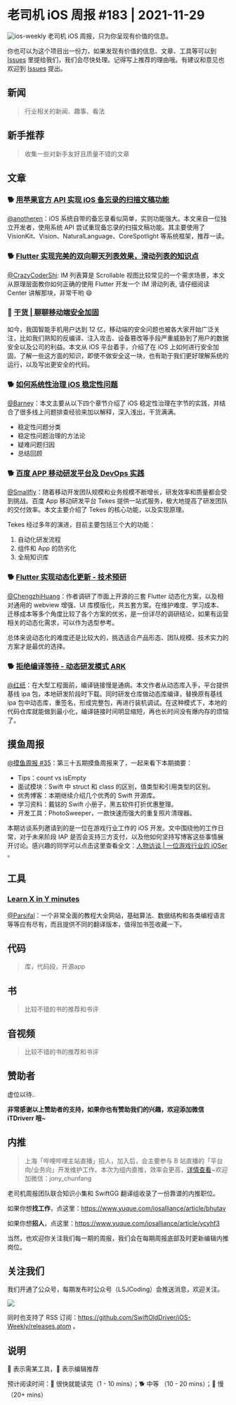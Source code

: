 # 老司机 iOS 周报 #183 | 2021-11-29

![ios-weekly](https://github.com/SwiftOldDriver/iOS-Weekly/blob/master/assets/ios-weekly.png?raw=true)
老司机 iOS 周报，只为你呈现有价值的信息。

你也可以为这个项目出一份力，如果发现有价值的信息、文章、工具等可以到 [Issues](https://github.com/SwiftOldDriver/iOS-Weekly/issues) 里提给我们，我们会尽快处理。记得写上推荐的理由哦。有建议和意见也欢迎到 [Issues](https://github.com/SwiftOldDriver/iOS-Weekly/issues) 提出。

## 新闻

> 行业相关的新闻、趣事、看法

## 新手推荐

> 收集一些对新手友好且质量不错的文章

## 文章

### 🐕 [用苹果官方 API 实现 iOS 备忘录的扫描文稿功能](https://www.fatbobman.com/posts/docScaner/)

[@anotheren](https://github.com/anotheren)：iOS 系统自带的备忘录看似简单，实则功能强大。本文来自一位独立开发者，使用系统 API 尝试重现备忘录的扫描文稿功能。其主要使用了 VisionKit、Vision、NaturalLanguage、CoreSpotlight 等系统框架，推荐一读。

### 🐕 [Flutter 实现完美的双向聊天列表效果，滑动列表的知识点](https://mp.weixin.qq.com/s/LfsYzXv4GomyIbLysb-eNg)

[@CrazyCoderShi](https://github.com/CrazyCoderShi): IM 列表算是 Scrollable 视图比较常见的一个需求场景，本文从原理层面教你如何正确的使用 Flutter 开发一个 IM 滑动列表, 请仔细阅读 Center 讲解那块，非常干哟 😄

### 🐢 [干货 | 聊聊移动端安全加固](https://mp.weixin.qq.com/s/yCB2R8QPWNp2lJrQD4l_hw)

如今，我国智能手机用户达到 12 亿，移动端的安全问题也被各大家开始广泛关注，比如我们熟知的反编译、注入攻击、设备篡改等手段严重威胁到了用户的数据安全以及公司的利益。本文从 iOS 平台着手，介绍了在 iOS 上如何进行安全加固，了解一些这方面的知识，即使不做安全这一块，也有助于我们更好理解系统的运行，以及写出更安全的代码。

### 🐕 [如何系统性治理 iOS 稳定性问题](https://mp.weixin.qq.com/s/M6dekf2_jbpkZqArPx7wgA)

[@Barney](https://github.com/BarneyZhaoooo)：本文主要从以下四个章节介绍了 iOS 稳定性治理在字节的实践，并结合了很多线上问题排查经验来加以解释，深入浅出，干货满满。

- 稳定性问题分类
- 稳定性问题治理的方法论
- 疑难问题归因
- 总结回顾

### 🐕 [百度 APP 移动研发平台及 DevOps 实践](https://mp.weixin.qq.com/s/XHv5NiEgKwt_shRyJQodhw)

[@Smallfly](https://github.com/iostalks)：随着移动开发团队规模和业务规模不断增长，研发效率和质量都会受到挑战。百度 App 移动研发平台 Tekes 提供一站式服务，极大地提高了研发团队的交付效率。本文主要介绍了 Tekes 的核心功能，以及实现原理。

Tekes 经过多年的演进，目前主要包括三个大的功能：

1. 自动化研发流程
2. 组件和 App 的防劣化
3. 全局知识库

### 🐕 [Flutter 实现动态化更新 - 技术预研](https://juejin.cn/post/7033708048321347615)

[@ChengzhiHuang](https://github.com/ChengzhiHuang)：作者调研了市面上开源的三套 Flutter 动态化方案，以及相对通用的 webview 增强、UI 库模版化，共五套方案。在维护难度、学习成本、迁移成本等多个角度比较了各个方案的优劣，是一份详尽的调研结论，如果有运营相关的动态化需求，可以作为选型参考。

总体来说动态化的难度还是比较大的，挑选适合产品形态、团队规模、技术实力的方案才是最优的选择。

### 🐕 [拒绝编译等待 - 动态研发模式 ARK](https://mp.weixin.qq.com/s/2tnU4sHf9XVEaJYgyTXoaw)

[@红纸](https://github.com/ChengzhiHuang)：在大型工程面前，编译链接慢是通病。本文作者从动态库入手，平台提供基线 ipa 包，本地研发阶段时下载。同时研发仓库做动态库编译，替换原有基线 ipa 包中动态库，重签名，形成完整包，再进行装机调试。在这种模式下，本地的代码仓库就能做到最小化，编译链接时间明显缩短，再也长时间没有爆内存的烦恼了。

## 摸鱼周报

[@摸鱼周报 #35](https://mp.weixin.qq.com/s/fCEbYkAPlK0nm7UtLKFx5A)：第三十五期摸鱼周报来了，一起来看下本期摘要：

* Tips：count vs isEmpty
* 面试模块：Swift 中 struct 和 class 的区别，值类型和引用类型的区别。
* 优秀博客：本期继续介绍几个优秀的 Swift 开源库。
* 学习资料：戴铭的 Swift 小册子，黑五软件打折优惠整理。
* 开发工具：PhotoSweeper，一款快速而强大的重复照片清理器。

本期访谈系列邀请到的是一位在游戏行业工作的 iOS 开发。文中围绕他的工作日常，对于未来阶段 IAP 是否会支持三方支付，以及他如何坚持写博客这些事情展开讨论。感兴趣的同学可以点击这里查看全文：[人物访谈 | 一位游戏行业的 iOSer](https://mp.weixin.qq.com/s/tzYu-7H_GccjYhQh0u7zLQ) 。

## 工具

### [Learn X in Y minutes](https://learnxinyminutes.com/)

[@Parsifal](https://github.com/ParsifalC)：一个非常全面的教程大全网站，基础算法、数据结构和各类编程语言等等应有尽有，而且提供不同的翻译版本，值得加书签收藏一下。

## 代码

> 库，代码段，开源app

## 书

> 比较不错的书的推荐和书评

## 音视频

> 比较不错的书的推荐和书评

## 赞助者

虚位以待..

**非常感谢以上赞助者的支持，如果你也有赞助我们的兴趣，欢迎添加微信 iTDriverr 哦~**

## 内推

> 上海「哔哩哔哩主站直播」招人，加入后，会主要参与 B 站直播的「平台向/业务向」开发维护工作。本次为组内直推，效率会更高，[详情查看](https://mp.weixin.qq.com/s/gYobO5hM0wPSFRNJzGBGIA)~欢迎加微信：jony_chunfang

老司机周报团队联合知识小集和 SwiftGG 翻译组收录了一份靠谱的内推职位。

如果你想**找工作**，点这里：https://www.yuque.com/iosalliance/article/bhutav

如果你想**招人**，点这里：https://www.yuque.com/iosalliance/article/ycyhf3

当然，也欢迎你关注我们每一期的周报，我们会在每期周报底部及时更新编辑内推岗位。

## 关注我们

我们开通了公众号，每期发布时公众号（LSJCoding）会推送消息，欢迎关注。

![](https://github.com/SwiftOldDriver/iOS-Weekly/blob/master/assets/qrcode_for_wechat.jpg?raw=true)

同时也支持了 RSS 订阅：https://github.com/SwiftOldDriver/iOS-Weekly/releases.atom 。

## 说明

🚧 表示需某工具，🌟 表示编辑推荐

预计阅读时间：🐎 很快就能读完（1 - 10 mins）；🐕 中等 （10 - 20 mins）；🐢 慢（20+ mins）
